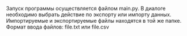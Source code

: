 Запуск программы осуществляется файлом main.py.
В диалоге необходимо выбрать действие по экспорту или импорту данных.
Импортируемые и экспортируемые файлы находятся в той же папке. Формат ввода файлов: file.txt или file.csv